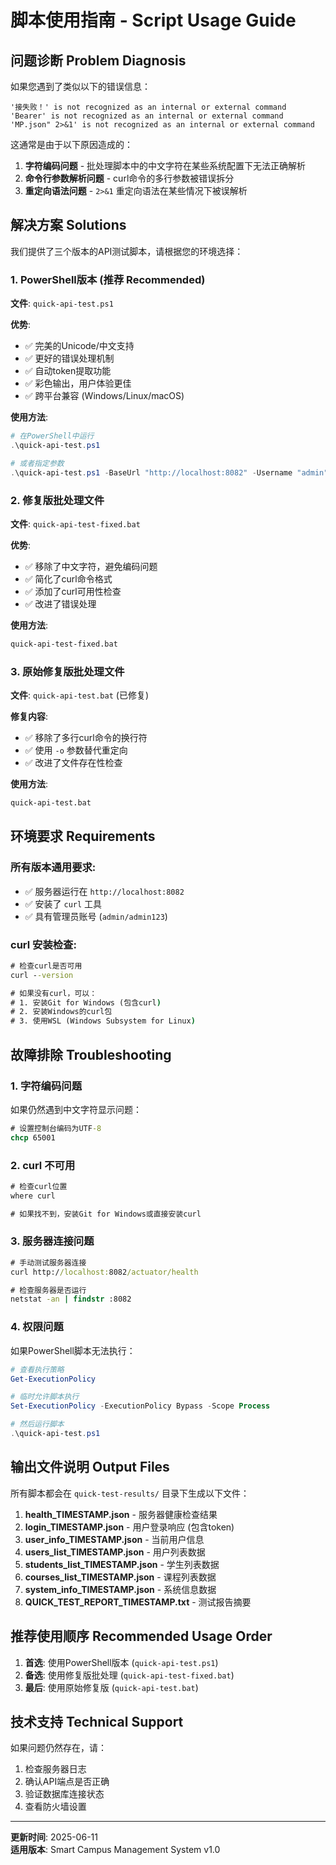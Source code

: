# 脚本使用指南 - Script Usage Guide

## 问题诊断 Problem Diagnosis

如果您遇到了类似以下的错误信息：
```
'接失败！' is not recognized as an internal or external command
'Bearer' is not recognized as an internal or external command
'MP.json" 2>&1' is not recognized as an internal or external command
```

这通常是由于以下原因造成的：
1. **字符编码问题** - 批处理脚本中的中文字符在某些系统配置下无法正确解析
2. **命令行参数解析问题** - curl命令的多行参数被错误拆分
3. **重定向语法问题** - `2>&1` 重定向语法在某些情况下被误解析

## 解决方案 Solutions

我们提供了三个版本的API测试脚本，请根据您的环境选择：

### 1. PowerShell版本 (推荐 Recommended) 
**文件**: `quick-api-test.ps1`

**优势**:
- ✅ 完美的Unicode/中文支持
- ✅ 更好的错误处理机制
- ✅ 自动token提取功能
- ✅ 彩色输出，用户体验更佳
- ✅ 跨平台兼容 (Windows/Linux/macOS)

**使用方法**:
```powershell
# 在PowerShell中运行
.\quick-api-test.ps1

# 或者指定参数
.\quick-api-test.ps1 -BaseUrl "http://localhost:8082" -Username "admin" -Password "admin123"
```

### 2. 修复版批处理文件
**文件**: `quick-api-test-fixed.bat`

**优势**:
- ✅ 移除了中文字符，避免编码问题
- ✅ 简化了curl命令格式
- ✅ 添加了curl可用性检查
- ✅ 改进了错误处理

**使用方法**:
```cmd
quick-api-test-fixed.bat
```

### 3. 原始修复版批处理文件
**文件**: `quick-api-test.bat` (已修复)

**修复内容**:
- ✅ 移除了多行curl命令的换行符
- ✅ 使用 `-o` 参数替代重定向
- ✅ 改进了文件存在性检查

**使用方法**:
```cmd
quick-api-test.bat
```

## 环境要求 Requirements

### 所有版本通用要求:
- ✅ 服务器运行在 `http://localhost:8082`
- ✅ 安装了 `curl` 工具
- ✅ 具有管理员账号 (`admin/admin123`)

### curl 安装检查:
```cmd
# 检查curl是否可用
curl --version

# 如果没有curl，可以：
# 1. 安装Git for Windows (包含curl)
# 2. 安装Windows的curl包
# 3. 使用WSL (Windows Subsystem for Linux)
```

## 故障排除 Troubleshooting

### 1. 字符编码问题
如果仍然遇到中文字符显示问题：
```cmd
# 设置控制台编码为UTF-8
chcp 65001
```

### 2. curl 不可用
```cmd
# 检查curl位置
where curl

# 如果找不到，安装Git for Windows或直接安装curl
```

### 3. 服务器连接问题
```cmd
# 手动测试服务器连接
curl http://localhost:8082/actuator/health

# 检查服务器是否运行
netstat -an | findstr :8082
```

### 4. 权限问题
如果PowerShell脚本无法执行：
```powershell
# 查看执行策略
Get-ExecutionPolicy

# 临时允许脚本执行
Set-ExecutionPolicy -ExecutionPolicy Bypass -Scope Process

# 然后运行脚本
.\quick-api-test.ps1
```

## 输出文件说明 Output Files

所有脚本都会在 `quick-test-results/` 目录下生成以下文件：

1. **health_TIMESTAMP.json** - 服务器健康检查结果
2. **login_TIMESTAMP.json** - 用户登录响应 (包含token)
3. **user_info_TIMESTAMP.json** - 当前用户信息
4. **users_list_TIMESTAMP.json** - 用户列表数据
5. **students_list_TIMESTAMP.json** - 学生列表数据
6. **courses_list_TIMESTAMP.json** - 课程列表数据
7. **system_info_TIMESTAMP.json** - 系统信息数据
8. **QUICK_TEST_REPORT_TIMESTAMP.txt** - 测试报告摘要

## 推荐使用顺序 Recommended Usage Order

1. **首选**: 使用PowerShell版本 (`quick-api-test.ps1`)
2. **备选**: 使用修复版批处理 (`quick-api-test-fixed.bat`)
3. **最后**: 使用原始修复版 (`quick-api-test.bat`)

## 技术支持 Technical Support

如果问题仍然存在，请：
1. 检查服务器日志
2. 确认API端点是否正确
3. 验证数据库连接状态
4. 查看防火墙设置

---

**更新时间**: 2025-06-11  
**适用版本**: Smart Campus Management System v1.0